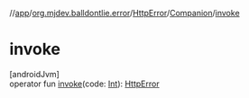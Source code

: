 //[app](../../../../index.md)/[org.mjdev.balldontlie.error](../../index.md)/[HttpError](../index.md)/[Companion](index.md)/[invoke](invoke.md)

# invoke

[androidJvm]\
operator fun [invoke](invoke.md)(code: [Int](https://kotlinlang.org/api/latest/jvm/stdlib/kotlin/-int/index.html)): [HttpError](../index.md)
